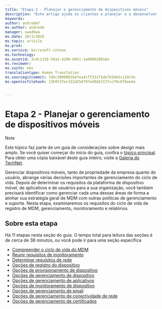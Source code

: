 ```yaml
---
title: "Etapa 2 - Planejar o gerenciamento de dispositivos móveis"
description: "Este artigo ajuda os clientes a planejar e a desenvolver uma implementação de gerenciamento de dispositivo móvel da Microsoft usando o Enterprise Mobility + Security."
keywords: 
author: andredm7
ms.author: andredm
manager: swadhwa
ms.date: 10/3/2016
ms.topic: article
ms.prod: 
ms.service: microsoft-intune
ms.technology: 
ms.assetid: 3cdc1318-50a2-4280-b051-1e009620816e
ms.reviewer: 
ms.suite: ems
translationtype: Human Translation
ms.sourcegitcommit: 7d9c38008b5b47ea41ff331f1de763de5c119c5e
ms.openlocfilehash: 13b9f2fac331d25d797ed9d21f27cc70c876eeda


---
```


# <a name="step-2---plan-for-mobile-device-management"></a>Etapa 2 - Planejar o gerenciamento de dispositivos móveis

>[!NOTE]
>Este tópico faz parte de um guia de considerações sobre design mais amplo. Se você quiser começar do início do guia, confira o [tópico principal](mdm-design-considerations-guide.md). Para obter uma cópia baixável deste guia inteiro, visite a [Galeria do TechNet](https://gallery.technet.microsoft.com/Mobile-Device-Management-7d401582).

Gerenciar dispositivos móveis, tanto de propriedade da empresa quanto do usuário, abrange várias decisões importantes de gerenciamento do ciclo de vida. Depois de determinar os requisitos da plataforma de dispositivo móvel, de aplicativos e de usuários para a sua organização, você também precisará identificar como gerenciar cada uma dessas áreas de forma a alinhar sua estratégia geral de MDM com outras políticas de gerenciamento e suporte. Nesta etapa, examinaremos os requisitos do ciclo de vida de registro de MDM, gerenciamento, monitoramento e relatórios.

## <a name="about-this-step"></a>Sobre esta etapa

Há 11 etapas nesta seção do guia. O tempo total para leitura das seções é de cerca de 38 minutos, ou você pode ir para uma seção específica

- [Compreender o ciclo de vida do MDM](mdm-understand-mdm-lifecycle.md)
- [Reunir requisitos de monitoramento](mdm-gather-monitoring-requirements.md)
- [Determinar requisitos de rede](mdm-determine-network-requirements.md)
- [Opções de registro do dispositivo](mdm-device-enrollment-options.md)
- [Opções de provisionamento de dispositivo](mdm-device-provisioning-options.md)
- [Opções de gerenciamento de dispositivo](mdm-device-management-options.md)
- [Opções de gerenciamento de aplicativos](mdm-application-management-options.md)
- [Opções de monitoramento de dispositivo](mdm-device-monitoring-options.md)
- [Opções de gerenciamento de email](mdm-email-management-options.md)
- [Opções de gerenciamento de conectividade de rede](mdm-network-connectivity-management-options.md)
- [Opções de gerenciamento de certificados](mdm-certificate-management-options.md)



<!--HONumber=Nov16_HO4-->


